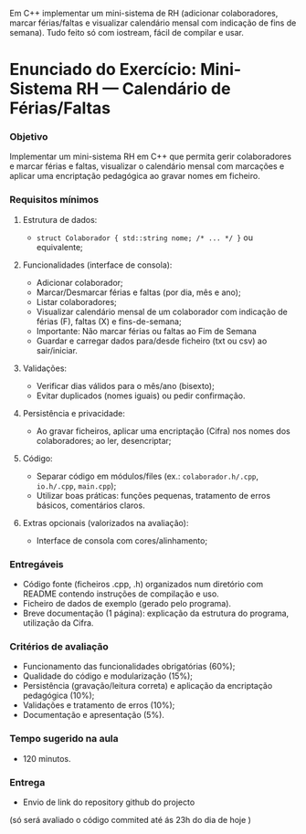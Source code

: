 
Em C++  implementar um mini-sistema de RH (adicionar colaboradores, marcar férias/faltas e visualizar calendário mensal com indicação de fins de semana). Tudo feito só com   iostream, fácil de compilar e usar.


# Enunciado do Exercício: Mini-Sistema RH — Calendário de Férias/Faltas
### Objetivo
Implementar um mini-sistema RH em C++ que permita gerir colaboradores e marcar férias e faltas, visualizar o calendário mensal com marcações e aplicar uma encriptação pedagógica ao gravar nomes em ficheiro.

### Requisitos mínimos
1. Estrutura de dados:
   - `struct Colaborador { std::string nome; /* ... */ }` ou equivalente;

2. Funcionalidades (interface de consola):
   - Adicionar colaborador;
   - Marcar/Desmarcar férias e faltas (por dia, mês e ano);
   - Listar colaboradores;
   - Visualizar calendário mensal de um colaborador com indicação de férias (F), faltas (X) e fins-de-semana;
   - Importante: Não marcar férias ou faltas ao Fim de Semana
   - Guardar e carregar dados para/desde ficheiro (txt ou csv) ao sair/iniciar.
3. Validações:
   - Verificar dias válidos para o mês/ano (bisexto);
   - Evitar duplicados (nomes iguais) ou pedir confirmação.
4. Persistência e privacidade:
   - Ao gravar ficheiros, aplicar uma encriptação  (Cifra) nos  nomes dos colaboradores; ao ler, desencriptar;

5. Código:
   - Separar código em módulos/files (ex.: `colaborador.h/.cpp`, `io.h/.cpp`, `main.cpp`);
   - Utilizar boas práticas: funções pequenas, tratamento de erros básicos, comentários claros.
6. Extras opcionais (valorizados na avaliação):
   - Interface de consola com cores/alinhamento;

### Entregáveis
- Código fonte (ficheiros .cpp, .h) organizados num diretório com README contendo instruções de compilação e uso.
- Ficheiro de dados de exemplo (gerado pelo programa).
- Breve documentação (1 página): explicação da estrutura do programa, utilização da Cifra.

### Critérios de avaliação
- Funcionamento das funcionalidades obrigatórias (60%);
- Qualidade do código e modularização (15%);
- Persistência (gravação/leitura correta) e aplicação da encriptação pedagógica (10%);
- Validações e tratamento de erros (10%);
- Documentação e apresentação (5%).

### Tempo sugerido na aula
-  120 minutos.

### Entrega

- Envio de link do repository github do projecto

(só será avaliado o código commited até ás 23h do dia de hoje )